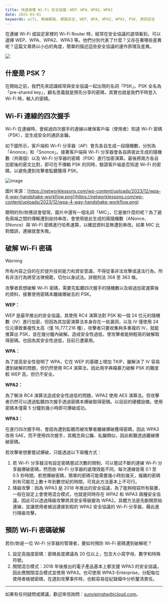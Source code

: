 ```yaml
---
title: 快速搞懂 Wi-Fi 安全協議：WEP、WPA、WPA2、WPA3
date: 2025-03-01
keywords: wifi, 無線網路, 網路安全, WEP, WPA, WPA2, WPA3, PSK, 資訊安全
---
```


在連線 Wi-Fi 或設定家裡的 Wi-Fi Router 時，經常在安全協議的選項看到，可以選擇 WEP、WPA、WPA2、WPA3 等。他們分別代表了什麼？又存在著哪些差異呢？這篇文章將以小白的角度，簡單的描述這些安全協議的運作原理及差異。

![](https://i.imgur.com/Gppnj6c.jpeg)

## 什麼是 PSK？

在開始之前，我們先來認識經常與安全協議一起出現的名詞「PSK」。PSK 全名為「pre-shared key」，顧名思義就是預先分享的密碼，其實也就是我們平時登入 Wi-Fi 時，輸入的密碼。

## Wi-Fi 連線的四次握手

Wi-Fi 在連線時，會經過四次握手的連線以確保客戶端（使用者）知道 Wi-Fi 密碼（PSK），並生成安全的通訊金鑰。

如下圖所示，客戶端和 Wi-Fi 分享器（AP）會先各自生成一段隨機數，分別為「Anonce」和「Snonce」。接著客戶端與 Wi-Fi 分享器會各自將彼此生成的隨機數（共兩個）以及 Wi-Fi 分享器的密碼（PSK）進行加密演算。最後將兩方各自加密後的密文比對，即可在不傳輸 PSK 的同時，驗證客戶端是否知道 Wi-Fi 的密碼，以避免遭到攻擊者監聽獲得 PSK。

![image](https://networklessons.com/wp-content/uploads/2023/12/wpa-4-way-handshake-workflow.png)

圖片來源：[https://networklessons.com/wp-content/uploads/2023/12/wpa-4-way-handshake-workflow.png](https://networklessons.com/wp-content/uploads/2023/12/wpa-4-way-handshake-workflow.png)

聰明的你/妳應該會發現，圖片中還有一個名詞「MIC」，它是做什麼的呢？為了避免兩端之間的傳輸遭到劫持串改，會使用彼此生成的兩隨機數（ANonce、SNonce）與 Wi-FI 密碼進行哈希運算，以確認資料並無遭到串改。如果 MIC 比對錯誤，連線就會失敗。

## 破解 Wi-Fi 密碼

> [!Warning]
> 所有內容之目的在於提升技術能力和資安意識，不得從事非法攻擊或違法行為，所有非法行為將受法律規範，切勿以身試法。詳閱刑法 358 至 363 條。

攻擊者若想破解 Wi-Fi 密碼，需要先監聽四次握手的隨機數以及經過加密運算後的資料，接著使用密碼本離線爆破去的 PSK。

**WEP：**

WEP 是最早推出的安全協議，其使用 RC4 演算法對 PSK 和一個 24 位元的隨機數（IV）進行加密，但因為其加密演算法本身存在一些漏洞，以及 IV 僅使用 24 位元導致重複性太高（僅 16,777,216 種），攻擊者只要收集夠多重複的 IV，就能推算出 PSK，並在幾分鐘內破解。造成安全性過低，使攻擊者能夠輕易的破解取得密碼。也因為其安全性過低，目前已遭棄用。

**WPA：**

為了提高安全性發明了 WPA，它在 WEP 的基礎上增加 TKIP，雖解決了 IV 容易遭到破解的問題，但仍然使用 RC4 演算法，因此用字典檔暴力破解 PSK 的難度較 WEP 高，但仍不安全。

**WPA2：**

為了解決 RC4 演算法造成安全性過低的問題，WPA2 使用 AES 演算法。但攻擊者仍然可以透過監聽四次握手透過密碼本爆破取得密碼。以目前的硬體設備，使用密碼本僅需 5 分鐘到幾小時即可爆破成功。

**WPA3：**

在進行四次握手時，會因為遭到監聽而被攻擊者離線爆破獲得密碼，因此 WPA3 改用 SAE，而不使用四次握手，其概念與公鑰、私鑰類似，因此較難透過離線爆破密碼。

若攻擊者想要嘗試爆破，只能透過以下兩種方式：

1. 若 Wi-Fi 分享器沒有設定密碼嘗試次數的限制，可以嘗試不斷的連線 Wi-Fi 分享器爆破密碼，然而依 Wi-Fi 分享器的處理效能不同，每次連線皆需 0.1 至 0.5 秒時間。若想爆破密碼，簡單的密碼可能需要幾小時到幾天，複雜的密碼則有可能花上數十年到數世紀的時間，可見此方法基本上不可行。
2. 降級攻擊：因為 WPA3 是 2018 年推出的安全協議，為了能夠相容所有裝置，一般在設定上會使用混合模式，也就是同時存在 WPA2 和 WPA3 兩種安全協議，因此可以透過降級攻擊將其安全等級變為 WPA2。具體方法是先斷開原始連線，並讓使用者被迫連接到假的 WPA2 安全協議的 Wi-Fi 分享器，藉此進行降級攻擊。

## 預防 Wi-Fi 密碼破解

若你/妳是一位 Wi-Fi 分享器的管理者，要如何預防 Wi-Fi 密碼遭到破解呢？

1. 設定高強度密碼：密碼長度建議為 20 位以上，包含大小寫字母、數字和特殊符號。
2. 關閉混合模式：2018 年後推出的電子產品基本上都支援 WPA3 的安全協議，因此應關閉混合模式並使用 WPA3。也可使用 WPA3-Enterprise，分配每位使用者帳號密碼，在遇到攻擊事件時，也較容易從紀錄檔中分析釐清責任。

---

如果有任何疑問或建議，歡迎來信詢問：sunyipingtw@icloud.com。